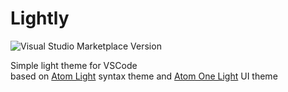 # Lightly

![Visual Studio Marketplace Version](https://img.shields.io/visual-studio-marketplace/v/safu9.lightly)

Simple light theme for VSCode<br>
based on [Atom Light](https://github.com/atom/atom/tree/master/packages/atom-light-syntax) syntax theme and [Atom One Light](https://github.com/atom/atom/tree/master/packages/one-light-ui) UI theme


